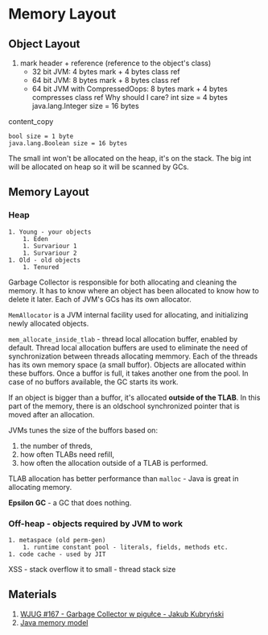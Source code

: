 # Memory Layout

## Object Layout

1. mark header + reference (reference to the object's class)
    - 32 bit JVM: 4 bytes mark + 4 bytes class ref
    - 64 bit JVM: 8 bytes mark + 8 bytes class ref
    - 64 bit JVM with CompressedOops: 8 bytes mark + 4 bytes compresses class ref
Why should I care?
int size = 4 bytes
java.lang.Integer size = 16 bytes

content_copy
```
bool size = 1 byte
java.lang.Boolean size = 16 bytes
```

The small int won't be allocated on the heap, it's on the stack. The big int will be allocated on heap so it will be scanned by GCs.

## Memory Layout
### Heap
    1. Young - your objects
        1. Eden
        1. Survariour 1
        1. Survariour 2
    1. Old - old objects
        1. Tenured

Garbage Collector is responsible for both allocating and cleaning the memory.
It has to know where an object has been allocated to know how to delete it later. 
Each of JVM's GCs has its own allocator.

`MemAllocator` is a JVM internal facility used for allocating, and initializing newly allocated objects.

`mem_allocate_inside_tlab` - thread local allocation buffer, enabled by default.
Thread local allocation buffers are used to eliminate the need of synchronization between threads allocating memmory.
Each of the threads has its own memory space (a small buffor). Objects are allocated within these buffors. Once a buffor is full, it takes another one from the pool. In case of no buffors available, the GC starts its work.

If an object is bigger than a buffor, it's allocated **outside of the TLAB**. In this part of the memory, there is an oldschool synchronized pointer that is moved after an allocation.

JVMs tunes the size of the buffors based on:
1. the number of threds,
1. how often TLABs need refill,
1. how often the allocation outside of a TLAB is performed.

TLAB allocation has better performance than `malloc` - Java is great in allocating memory.

**Epsilon GC** - a GC that does nothing.

### Off-heap - objects required by JVM to work
    1. metaspace (old perm-gen)
        1. runtime constant pool - literals, fields, methods etc.
    1. code cache - used by JIT

XSS - stack overflow it to small - thread stack size

## Materials
1. [WJUG #167 - Garbage Collector w pigułce - Jakub Kubryński](https://www.youtube.com/watch?v=LCr3XyHdaZk)
1. [Java memory model](https://medium.com/@alxkm/java-memory-model-3b973e84dc8c)